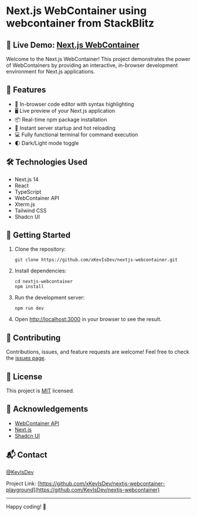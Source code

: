 # Next.js WebContainer using webcontainer from StackBlitz

## 🚀 Live Demo: [Next.js WebContainer](https://nextjs-webcontainer-g3r2x8d46-zennerd404s-projects.vercel.app/)

Welcome to the Next.js WebContainer! This project demonstrates the power of WebContainers by providing an interactive, in-browser development environment for Next.js applications.

## 🌟 Features

- 📝 In-browser code editor with syntax highlighting
- 🖥️ Live preview of your Next.js application
- 📦 Real-time npm package installation
- 🚀 Instant server startup and hot reloading
- 💻 Fully functional terminal for command execution
- 🌓 Dark/Light mode toggle

## 🛠️ Technologies Used

- Next.js 14
- React
- TypeScript
- WebContainer API
- Xterm.js
- Tailwind CSS
- Shadcn UI

## 🚀 Getting Started

1. Clone the repository:
   ```
   git clone https://github.com/xKevIsDev/nextjs-webcontainer.git
   ```

2. Install dependencies:
   ```
   cd nextjs-webcontainer
   npm install
   ```

3. Run the development server:
   ```
   npm run dev
   ```

4. Open [http://localhost:3000](http://localhost:3000) in your browser to see the result.

## 🤝 Contributing

Contributions, issues, and feature requests are welcome! Feel free to check the [issues page](https://github.com/xKevIsDev/nextjs-webcontainer/issues).

## 📜 License

This project is [MIT](https://choosealicense.com/licenses/mit/) licensed.

## 🙏 Acknowledgements

- [WebContainer API](https://webcontainers.io/)
- [Next.js](https://nextjs.org/)
- [Shadcn UI](https://ui.shadcn.com/)

## 📬 Contact

[@KevIsDev](https://twitter.com/KevIsDev)

Project Link: [https://github.com/xKevIsDev/nextjs-webcontainer-playground](https://github.com/KevIsDev/nextjs-webcontainer)

---

Happy coding! 🎉
